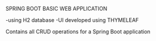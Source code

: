 SPRING BOOT BASIC WEB APPLICATION

-using H2 database
-UI developed using THYMELEAF


Contains all CRUD operations for a Spring Boot application


